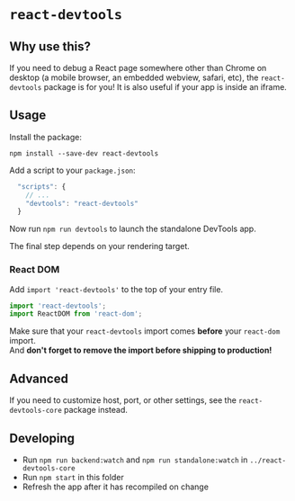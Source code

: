 # `react-devtools`

## Why use this?

If you need to debug a React page somewhere other than Chrome on desktop (a mobile browser, an embedded webview, safari, etc), the `react-devtools` package is for you! It is also useful if your app is inside an iframe.

## Usage

Install the package:

```
npm install --save-dev react-devtools
```

Add a script to your `package.json`:

```js
  "scripts": {
    // ...
    "devtools": "react-devtools"
  }
```

Now run `npm run devtools` to launch the standalone DevTools app.

The final step depends on your rendering target.

### React DOM

Add `import 'react-devtools'` to the top of your entry file.

```js
import 'react-devtools';
import ReactDOM from 'react-dom';
```

Make sure that your `react-devtools` import comes **before** your `react-dom` import.  
And **don't forget to remove the import before shipping to production!**

## Advanced

If you need to customize host, port, or other settings, see the `react-devtools-core` package instead.

## Developing

* Run `npm run backend:watch` and `npm run standalone:watch` in `../react-devtools-core`
* Run `npm start` in this folder
* Refresh the app after it has recompiled on change
